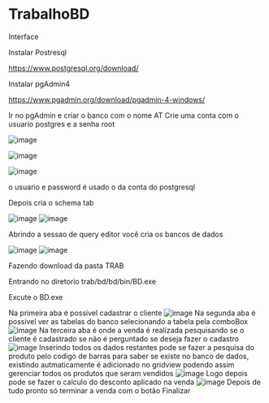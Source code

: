 # TrabalhoBD
Interface
 
 
 Instalar Postresql
 
https://www.postgresql.org/download/


Instalar pgAdmin4

https://www.pgadmin.org/download/pgadmin-4-windows/

Ir no pgAdmin e criar o banco com o nome AT
Crie uma conta com o usuario postgres e a senha root

![image](https://user-images.githubusercontent.com/22657927/127797500-15e213ad-69fa-410b-98d9-c11ce9295f23.png)

![image](https://user-images.githubusercontent.com/22657927/127797535-77a8482b-4cbc-476a-a25d-fd5ee8269671.png)

![image](https://user-images.githubusercontent.com/22657927/127797552-097ebd39-49d0-409d-831a-6030792f1e42.png)

o usuario e password é usado o da conta do postgresql

Depois cria o schema tab

![image](https://user-images.githubusercontent.com/22657927/127797741-6c8bb841-7b31-451d-874e-c8b71026c578.png)
![image](https://user-images.githubusercontent.com/22657927/127799227-45b77c5c-06d4-4b6c-9ec4-56836cbd147d.png)


Abrindo a sessao de query editor você cria os bancos de dados

![image](https://user-images.githubusercontent.com/22657927/127799074-fec8ac6f-93ed-4694-a33f-9152896b7a0a.png)
![image](https://user-images.githubusercontent.com/22657927/127799109-b2d45e38-fa8a-451e-a162-92c17323462c.png)

Fazendo download da pasta TRAB

Entrando no diretorio trab/bd/bd/bin/BD.exe

Excute o BD.exe

Na primeira aba é possivel cadastrar o cliente 
![image](https://user-images.githubusercontent.com/22657927/127800316-bb224cc5-a719-4873-97b1-130ac0cff2fc.png)
Na segunda aba é possivel ver as tabelas do banco selecionando a tabela pela comboBox
![image](https://user-images.githubusercontent.com/22657927/127802134-d6fe7edc-c968-4119-9643-25972ff7c0d7.png)
Na terceira aba é onde a venda é realizada pesquisando se o cliente é cadastrado se não é perguntado se deseja fazer  o cadastro 
![image](https://user-images.githubusercontent.com/22657927/127802285-c861d8ae-f090-4499-abfb-4c73d6b20a9d.png)
Inserindo todos os dados restantes pode se fazer a pesquisa do produto pelo codigo de barras para saber se existe no banco de dados, existindo autmaticamente é adicionado 
no gridview podendo assim gerenciar todos os produtos que seram vendidos
![image](https://user-images.githubusercontent.com/22657927/127802658-f1dbe7c9-9cb5-4ae8-afb2-aad4e3cafb97.png)
Logo depois pode se fazer o calculo do desconto aplicado na venda 
![image](https://user-images.githubusercontent.com/22657927/127802677-154fcfcb-344e-4517-a13a-bd5a72f2265c.png)
Depois de tudo pronto só terminar a venda com o botão Finalizar





